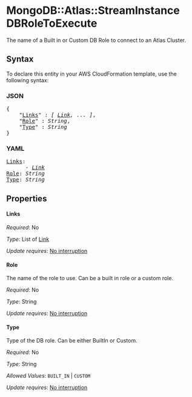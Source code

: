 # MongoDB::Atlas::StreamInstance DBRoleToExecute

The name of a Built in or Custom DB Role to connect to an Atlas Cluster.

## Syntax

To declare this entity in your AWS CloudFormation template, use the following syntax:

### JSON

<pre>
{
    "<a href="#links" title="Links">Links</a>" : <i>[ <a href="link.md">Link</a>, ... ]</i>,
    "<a href="#role" title="Role">Role</a>" : <i>String</i>,
    "<a href="#type" title="Type">Type</a>" : <i>String</i>
}
</pre>

### YAML

<pre>
<a href="#links" title="Links">Links</a>: <i>
      - <a href="link.md">Link</a></i>
<a href="#role" title="Role">Role</a>: <i>String</i>
<a href="#type" title="Type">Type</a>: <i>String</i>
</pre>

## Properties

#### Links

_Required_: No

_Type_: List of <a href="link.md">Link</a>

_Update requires_: [No interruption](https://docs.aws.amazon.com/AWSCloudFormation/latest/UserGuide/using-cfn-updating-stacks-update-behaviors.html#update-no-interrupt)

#### Role

The name of the role to use. Can be a built in role or a custom role.

_Required_: No

_Type_: String

_Update requires_: [No interruption](https://docs.aws.amazon.com/AWSCloudFormation/latest/UserGuide/using-cfn-updating-stacks-update-behaviors.html#update-no-interrupt)

#### Type

Type of the DB role. Can be either BuiltIn or Custom.

_Required_: No

_Type_: String

_Allowed Values_: <code>BUILT_IN</code> | <code>CUSTOM</code>

_Update requires_: [No interruption](https://docs.aws.amazon.com/AWSCloudFormation/latest/UserGuide/using-cfn-updating-stacks-update-behaviors.html#update-no-interrupt)

